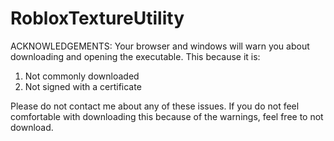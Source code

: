 # RobloxTextureUtility

ACKNOWLEDGEMENTS:
Your browser and windows will warn you about downloading and opening the executable. This because it is:
1. Not commonly downloaded
2. Not signed with a certificate

Please do not contact me about any of these issues. If you do not feel comfortable with downloading this because of the warnings, feel free to not download.
